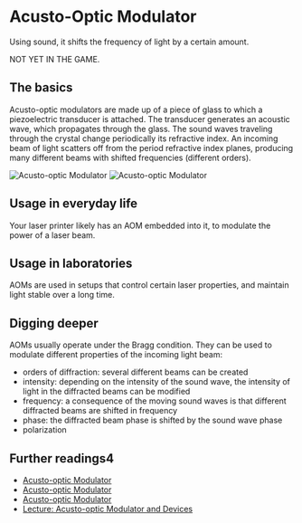 # Acusto-Optic Modulator

Using sound, it shifts the frequency of light by a certain amount.

NOT YET IN THE GAME.

## The basics

Acusto-optic modulators are made up of a piece of glass to which a piezoelectric transducer is attached. The transducer generates an acoustic wave, which propagates through the glass. The sound waves traveling through the crystal change periodically its refractive index. An incoming beam of light scatters off from the period refractive index planes, producing many different beams with shifted frequencies (different orders).

![Acusto-optic Modulator](https://upload.wikimedia.org/wikipedia/commons/4/4d/Acousto-optic_Modulator.png)
![Acusto-optic Modulator](https://www.rp-photonics.com/img/aom.png)

## Usage in everyday life

Your laser printer likely has an AOM embedded into it, to modulate the power of a laser beam.

## Usage in laboratories

AOMs are used in setups that control certain laser properties, and maintain light stable over a long time.

## Digging deeper

AOMs usually operate under the Bragg condition. They can be used to modulate different properties of the incoming light beam:

* orders of diffraction: several different beams can be created
* intensity: depending on the intensity of the sound wave, the intensity of light in the diffracted beams can be modified
* frequency: a consequence of the moving sound waves is that different diffracted beams are shifted in frequency
* phase: the diffracted beam phase is shifted by the sound wave phase
* polarization

## Further readings4

* [Acusto-optic Modulator](https://en.wikipedia.org/wiki/Acousto-optic_modulator)
* [Acusto-optic Modulator](https://www.rp-photonics.com/acousto_optic_modulators.html)
* [Acusto-optic Modulator](https://www.sciencedirect.com/topics/engineering/acousto-optical-modulator)
* [Lecture: Acusto-optic Modulator and Devices](https://www.youtube.com/watch?v=tEf98SBqbGc)
